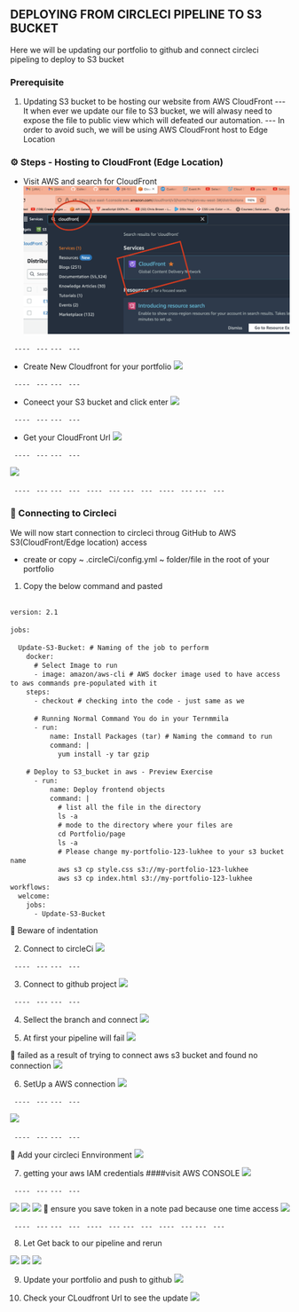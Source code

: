 ## DEPLOYING FROM CIRCLECI PIPELINE TO S3 BUCKET
Here we will be updating our portfolio to github and connect circleci pipeling to deploy to S3 bucket 

### Prerequisite
1. Updating S3 bucket to be hosting our website from  AWS CloudFront
--- It when ever we update our file to S3 bucket, we will alwasy need to expose the file to public view which will defeated our automation.
--- In order to avoid such, we will be using AWS CloudFront host to Edge Location 

### ⚙️ Steps - Hosting to CloudFront (Edge Location)
- Visit AWS and search for CloudFront
![](./images/cloudFront_search.png)

```  ----  ```  ``` --- ``` ``` ---  ``` ``` --- ```

- Create New Cloudfront for your portfolio
![](./images/cloudFront_create.png)

```  ----  ```  ``` --- ``` ``` ---  ``` ``` --- ```

- Coneect your S3 bucket and click enter
![](./images/cloudFront_s3.png)

```  ----  ```  ``` --- ``` ``` ---  ``` ``` --- ```

- Get your CloudFront Url
![](./images/cloudFront_url1.png)

```  ----  ```  ``` --- ``` ``` ---  ``` ``` --- ```

![](./images/cloudFront_url.png)


```  ----  ```  ``` --- ``` ``` ---  ``` ``` --- ```
```  ----  ```  ``` --- ``` ``` ---  ``` ``` --- ```
```  ----  ```  ``` --- ``` ``` ---  ``` ``` --- ```


### :rocket: Connecting to Circleci
We will now start connection to circleci throug GitHub to AWS S3(CloudFront/Edge location) access

- create or copy ~ .circleCi/config.yml ~ folder/file in the root of your portfolio

1. Copy the below command and pasted
```

version: 2.1

jobs:

  Update-S3-Bucket: # Naming of the job to perform
    docker:
      # Select Image to run 
      - image: amazon/aws-cli # AWS docker image used to have access to aws commands pre-populated with it
    steps:
      - checkout # checking into the code - just same as we 

      # Running Normal Command You do in your Ternmmila
      - run: 
          name: Install Packages (tar) # Naming the command to run 
          command: | 
            yum install -y tar gzip

    # Deploy to S3_bucket in aws - Preview Exercise
      - run:
          name: Deploy frontend objects
          command: |
            # list all the file in the directory
            ls -a
            # mode to the directory where your files are
            cd Portfolio/page
            ls -a
            # Please change my-portfolio-123-lukhee to your s3 bucket name
            aws s3 cp style.css s3://my-portfolio-123-lukhee 
            aws s3 cp index.html s3://my-portfolio-123-lukhee
workflows:
  welcome:
    jobs:
      - Update-S3-Bucket

```

:book: Beware of indentation


2. Connect to circleCi
![](./images/circleci_home.png)

```  ----  ```  ``` --- ``` ``` ---  ``` ``` --- ```

3. Connect to github project
![](./images/circleci_connect4.png)

```  ----  ```  ``` --- ``` ``` ---  ``` ``` --- ```

4. Sellect the branch and connect
![](./images/circleci_connect.png)

5. At first your pipeline will fail 
![](./images/circleci_failed2.png)

:book: failed as a result of trying to connect aws s3 bucket and found no connection
![](./images/circleci_failed1.png)

6. SetUp a AWS connection 
![](./images/project_setting.png)

```  ----  ```  ``` --- ``` ``` ---  ``` ``` --- ```

![](./images/environment_setting.png)

```  ----  ```  ``` --- ``` ``` ---  ``` ``` --- ```

:book: Add your circleci Ennvironment
![](./images/environment_add.png)

7. getting your aws IAM credentials
####visit AWS CONSOLE
![](./images/iam_credential2.png)

```  ----  ```  ``` --- ``` ``` ---  ``` ``` --- ```

![](./images/iam_credentials3.png)
![](./images/iam_credentials4.png)
![](./images/iam_credentials5.png)
:book: ensure you save token in a note pad because one time access
![](./images/iam_credentials7.png)


```  ----  ```  ``` --- ``` ``` ---  ``` ``` --- ```
```  ----  ```  ``` --- ``` ``` ---  ``` ``` --- ```
```  ----  ```  ``` --- ``` ``` ---  ``` ``` --- ```

8. Let Get back to our pipeline and rerun 

![](./images/circie_rerun.png)
![](./images/circleci_success.png)
![](./images/circleci_success2.png)


9. Update your portfolio and push to github
![](./images/circie_rerun.png)

10. Check your CLoudfront Url to see the update
![](./images/cloudFront_url1.png)